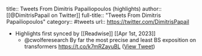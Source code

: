 title:: Tweets From Dimitris Papailiopoulos (highlights)
author:: [[@DimitrisPapail on Twitter]]
full-title:: "Tweets From Dimitris Papailiopoulos"
category:: #tweets
url:: https://twitter.com/DimitrisPapail

- Highlights first synced by [[Readwise]] [[Apr 1st, 2023]]
	- @cwolferesearch By far the most precise and least BS exposition on transformers https://t.co/k7mRZayuBL ([View Tweet](https://twitter.com/DimitrisPapail/status/1641994347582291971))